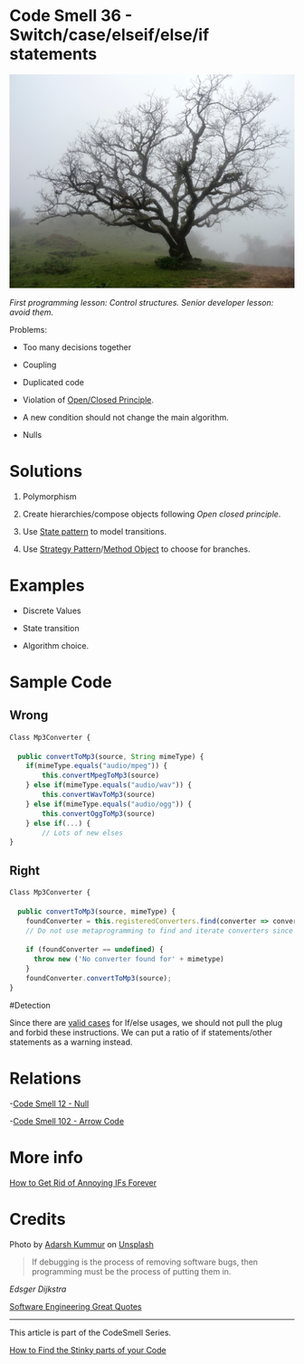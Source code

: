 # Code Smell 36 - Switch/case/elseif/else/if statements

![Code Smell 36 - Switch/case/elseif/else/if statements](Code%20Smell%2036%20-%20Switch%20case%20elseif%20else%20if%20statements.jpg)

*First programming lesson: Control structures. Senior developer lesson: avoid them.*

Problems:
- Too many decisions together

- Coupling

- Duplicated code

- Violation of [Open/Closed Principle](https://en.wikipedia.org/wiki/Open%E2%80%93closed_principle).

- A new condition should not change the main algorithm.

- Nulls

# Solutions

1. Polymorphism

2. Create hierarchies/compose objects following *Open closed principle*.

3. Use [State pattern](https://en.wikipedia.org/wiki/State_pattern) to model transitions.

4. Use [Strategy Pattern](https://en.wikipedia.org/wiki/Strategy_pattern)/[Method Object](https://wiki.c2.com/?MethodObject) to choose for branches.

# Examples

- Discrete Values

- State transition

- Algorithm choice.

# Sample Code

## Wrong

[Gist Url]: # (https://gist.github.com/mcsee/fd1c07ce153817a5572cb3cb84ae1007)
```javascript
Class Mp3Converter {

  public convertToMp3(source, String mimeType) {
    if(mimeType.equals("audio/mpeg")) {
        this.convertMpegToMp3(source)
    } else if(mimeType.equals("audio/wav")) {
        this.convertWavToMp3(source)
    } else if(mimeType.equals("audio/ogg")) {
        this.convertOggToMp3(source)
    } else if(...) {
        // Lots of new elses
}
```

## Right

[Gist Url]: # (https://gist.github.com/mcsee/ef02daf9882bbf6a6f12820b31e19920)
```javascript
Class Mp3Converter {

  public convertToMp3(source, mimeType) {
    foundConverter = this.registeredConverters.find(converter => converter.handles(mimeType));
    // Do not use metaprogramming to find and iterate converters since this is another smell.
    
    if (foundConverter == undefined) {
      throw new ('No converter found for' + mimetype)
    }
    foundConverter.convertToMp3(source);
}
```

#Detection

Since there are [valid cases](https://github.com/mcsee/Software-Design-Articles/tree/main/Articles/Theory/How%20to%20Get%20Rid%20of%20Annoying%20IFs%20Forever/readme.md) for If/else usages, we should not pull the plug and forbid these instructions. We can put a ratio of if statements/other statements as a warning instead.  

# Relations

-[Code Smell 12 - Null](https://github.com/mcsee/Software-Design-Articles/tree/main/Articles/Code%20Smells/Code%20Smell%20%2012%20-%20Null/readme.md)

-[Code Smell 102 - Arrow Code](https://github.com/mcsee/Software-Design-Articles/tree/main/Articles/Code%20Smells/Code%20Smell%20102%20-%20Arrow%20Code/readme.md)

# More info

[How to Get Rid of Annoying IFs Forever](https://github.com/mcsee/Software-Design-Articles/tree/main/Articles/Theory/How%20to%20Get%20Rid%20of%20Annoying%20IFs%20Forever/readme.md)

# Credits

Photo by [Adarsh Kummur](https://unsplash.com/@akummur) on [Unsplash](https://unsplash.com/s/photos/tree)

> If debugging is the process of removing software bugs, then programming must be the process of putting them in.

_Edsger Dijkstra_

[Software Engineering Great Quotes](https://github.com/mcsee/Software-Design-Articles/tree/main/Articles/Quotes/Software%20Engineering%20Great%20Quotes/readme.md)

* * *

This article is part of the CodeSmell Series.

[How to Find the Stinky parts of your Code](https://github.com/mcsee/Software-Design-Articles/tree/main/Articles/Code%20Smells/How%20to%20Find%20the%20Stinky%20parts%20of%20your%20Code/readme.md)